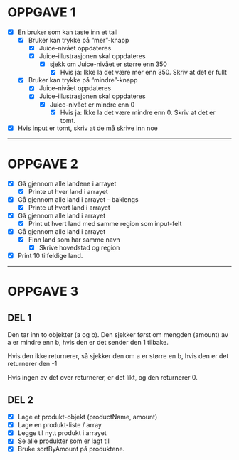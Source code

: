 # OPPGAVE 1

- [x] En bruker som kan taste inn et tall
  - [x] Bruker kan trykke på “mer”-knapp
    - [x] Juice-nivået oppdateres
    - [x] Juice-illustrasjonen skal oppdateres
      - [x] sjekk om Juice-nivået er større enn 350
        - [x] Hvis ja: Ikke la det være mer enn 350. Skriv at det er fullt
  - [x] Bruker kan trykke på “mindre”-knapp
    - [x] Juice-nivået oppdateres
    - [x] Juice-illustrasjonen skal oppdateres
      - [x] Juice-nivået er mindre enn 0
        - [x] Hvis ja: Ikke la det være mindre enn 0. Skriv at det er tomt.
- [x] Hvis input er tomt, skriv at de må skrive inn noe

---

# OPPGAVE 2

- [x] Gå gjennom alle landene i arrayet
  - [x] Printe ut hver land i arrayet
- [x] Gå gjennom alle land i arrayet - baklengs
  - [x] Printe ut hvert land i arrayet
- [x] Gå gjennom alle land i arrayet
  - [x] Print ut hvert land med samme region som input-felt
- [x] Gå gjennom alle land i arrayet
  - [x] Finn land som har samme navn
    - [x] Skrive hovedstad og region
- [x] Print 10 tilfeldige land.

---

# OPPGAVE 3

## DEL 1

Den tar inn to objekter (a og b). Den sjekker først om mengden (amount) av a er mindre enn b, hvis den er det sender den 1 tilbake.

Hvis den ikke returnerer, så sjekker den om a er større en b, hvis den er det returnerer den -1

Hvis ingen av det over returnerer, er det likt, og den returnerer 0.

## DEL 2

- [x] Lage et produkt-objekt (productName, amount)
- [x] Lage en produkt-liste / array
- [x] Legge til nytt produkt i arrayet
- [x] Se alle produkter som er lagt til
- [x] Bruke sortByAmount på produktene.
